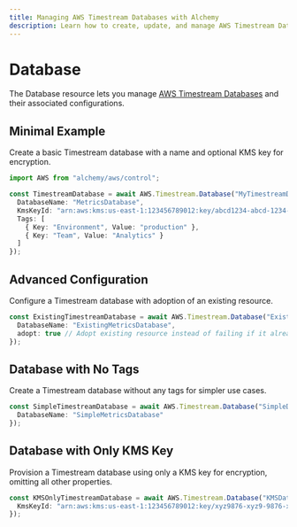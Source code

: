 ```yaml
---
title: Managing AWS Timestream Databases with Alchemy
description: Learn how to create, update, and manage AWS Timestream Databases using Alchemy Cloud Control.
---
```


# Database

The Database resource lets you manage [AWS Timestream Databases](https://docs.aws.amazon.com/timestream/latest/userguide/) and their associated configurations.

## Minimal Example

Create a basic Timestream database with a name and optional KMS key for encryption.

```ts
import AWS from "alchemy/aws/control";

const TimestreamDatabase = await AWS.Timestream.Database("MyTimestreamDatabase", {
  DatabaseName: "MetricsDatabase",
  KmsKeyId: "arn:aws:kms:us-east-1:123456789012:key/abcd1234-abcd-1234-abcd-1234abcd1234",
  Tags: [
    { Key: "Environment", Value: "production" },
    { Key: "Team", Value: "Analytics" }
  ]
});
```

## Advanced Configuration

Configure a Timestream database with adoption of an existing resource.

```ts
const ExistingTimestreamDatabase = await AWS.Timestream.Database("ExistingDatabase", {
  DatabaseName: "ExistingMetricsDatabase",
  adopt: true // Adopt existing resource instead of failing if it already exists
});
```

## Database with No Tags

Create a Timestream database without any tags for simpler use cases.

```ts
const SimpleTimestreamDatabase = await AWS.Timestream.Database("SimpleDatabase", {
  DatabaseName: "SimpleMetricsDatabase"
});
```

## Database with Only KMS Key

Provision a Timestream database using only a KMS key for encryption, omitting all other properties.

```ts
const KMSOnlyTimestreamDatabase = await AWS.Timestream.Database("KMSDatabase", {
  KmsKeyId: "arn:aws:kms:us-east-1:123456789012:key/xyz9876-xyz9-9876-xyz9-9876xyz9876"
});
```